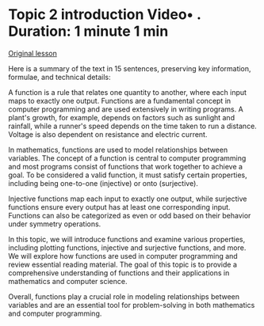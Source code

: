 # Topic 2 introduction Video• . Duration: 1 minute 1 min

[Original lesson](https://www.coursera.org/learn/uol-discrete-mathematics/lecture/dEASs/topic-2-introduction)

Here is a summary of the text in 15 sentences, preserving key information, formulae, and technical details:

A function is a rule that relates one quantity to another, where each input maps to exactly one output. Functions are a fundamental concept in computer programming and are used extensively in writing programs. A plant's growth, for example, depends on factors such as sunlight and rainfall, while a runner's speed depends on the time taken to run a distance. Voltage is also dependent on resistance and electric current.

In mathematics, functions are used to model relationships between variables. The concept of a function is central to computer programming and most programs consist of functions that work together to achieve a goal. To be considered a valid function, it must satisfy certain properties, including being one-to-one (injective) or onto (surjective).

Injective functions map each input to exactly one output, while surjective functions ensure every output has at least one corresponding input. Functions can also be categorized as even or odd based on their behavior under symmetry operations.

In this topic, we will introduce functions and examine various properties, including plotting functions, injective and surjective functions, and more. We will explore how functions are used in computer programming and review essential reading material. The goal of this topic is to provide a comprehensive understanding of functions and their applications in mathematics and computer science.

Overall, functions play a crucial role in modeling relationships between variables and are an essential tool for problem-solving in both mathematics and computer programming.

